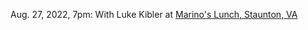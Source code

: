 Aug. 27, 2022, 7pm: With Luke Kibler at [Marino's Lunch, Staunton, VA](https://www.marinoslunch.com/foodmenu)
